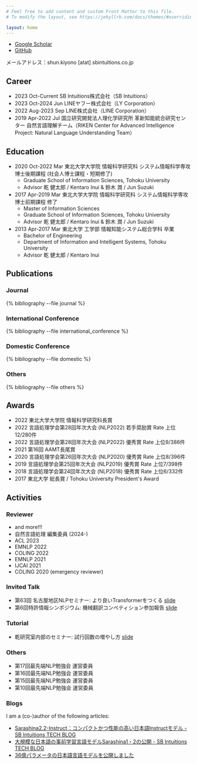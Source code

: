 ```yaml
---
# Feel free to add content and custom Front Matter to this file.
# To modify the layout, see https://jekyllrb.com/docs/themes/#overriding-theme-defaults

layout: home
---
```


- [Google Scholar](https://scholar.google.co.jp/citations?user=LS3EdOoAAAAJ&hl=ja)
- [GitHub](https://github.com/butsugiri)

メールアドレス：shun.kiyono [atat] sbintuitions.co.jp

## Career

- 2023 Oct-Current	  SB Intuitions株式会社（SB Intuitions）
- 2023 Oct-2024 Jun	  LINEヤフー株式会社（LY Corporation）
- 2022 Aug-2023 Sep 	LINE株式会社（LINE Corporation）
- 2019 Apr-2022 Jul 	国立研究開発法人理化学研究所 革新知能統合研究センター 自然言語理解チーム（RIKEN Center for Advanced Intelligence Project: Natural Language Understanding Team）

## Education

- 2020 Oct-2022 Mar 	東北大学大学院 情報科学研究科 システム情報科学専攻 博士後期課程 (社会人博士課程・短期修了)
  - Graduate School of Information Sciences, Tohoku University
  - Advisor 乾 健太郎 / Kentaro Inui & 鈴木 潤 / Jun Suzuki
- 2017 Apr-2019 Mar 	東北大学大学院 情報科学研究科 システム情報科学専攻 博士前期課程 修了
  - Master of Information Sciences
  - Graduate School of Information Sciences, Tohoku University
  - Advisor 乾 健太郎 / Kentaro Inui & 鈴木 潤 / Jun Suzuki
- 2013 Apr-2017 Mar 	東北大学 工学部 情報知能システム総合学科 卒業
  - Bachelor of Engineering
  - Department of Information and Intelligent Systems, Tohoku University
  - Advisor 乾 健太郎 / Kentaro Inui 

## Publications

### Journal

{% bibliography --file journal %}

### International Conference

{% bibliography --file international_conference %}

### Domestic Conference

{% bibliography --file domestic %}

### Others

{% bibliography --file others %}

## Awards

- 2022 	東北大学大学院 情報科学研究科長賞
- 2022 	言語処理学会第28回年次大会 (NLP2022) 若手奨励賞 Rate 上位12/280件
- 2022 	言語処理学会第28回年次大会 (NLP2022) 優秀賞 Rate 上位9/386件
- 2021 	第16回 AAMT長尾賞
- 2020 	言語処理学会第26回年次大会 (NLP2020) 優秀賞 Rate 上位8/396件
- 2019 	言語処理学会第25回年次大会 (NLP2019) 優秀賞 Rate 上位7/398件
- 2018 	言語処理学会第24回年次大会 (NLP2018) 優秀賞 Rate 上位6/332件
- 2017 	東北大学 総長賞 / Tohoku University President's Award

## Activities

### Reviewer

- and more!!!
- 自然言語処理 編集委員 (2024-)
- ACL 2023
- EMNLP 2022
- COLING 2022
- EMNLP 2021
- IJCAI 2021
- COLING 2020 (emergency reviewer)

### Invited Talk

- 第63回 名古屋地区NLPセミナー: より良いTransformerをつくる [slide](https://speakerdeck.com/butsugiri/yoriliang-itransformerwotukuru)
- 第6回特許情報シンポジウム: 機械翻訳コンペティション参加報告 [slide](https://speakerdeck.com/butsugiri/ji-jie-fan-yi-konpeteisiyoncan-jia-bao-gao)

### Tutorial

- 乾研究室内部のセミナー: 試行回数の増やし方 [slide](https://speakerdeck.com/butsugiri/increasing-number-of-attempts-ver-2021)

### Others

- 第17回最先端NLP勉強会 運営委員
- 第16回最先端NLP勉強会 運営委員
- 第15回最先端NLP勉強会 運営委員
- 第10回最先端NLP勉強会 運営委員

### Blogs

I am a (co-)author of the following articles:

- [Sarashina2.2-Instruct：コンパクトかつ性能の高い日本語Instructモデル - SB Intuitions TECH BLOG](https://www.sbintuitions.co.jp/blog/entry/2025/03/07/093143)
- [大規模な日本語の事前学習言語モデルSarashina1・2の公開 - SB Intuitions TECH BLOG](https://www.sbintuitions.co.jp/blog/entry/2024/06/26/115641)
- [36億パラメータの日本語言語モデルを公開しました](https://engineering.linecorp.com/ja/blog/3.6-billion-parameter-japanese-language-model)
